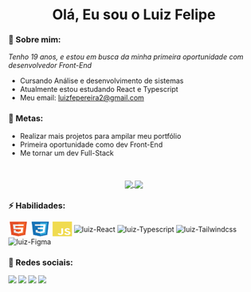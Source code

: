 

<h1 align="center">
Olá, Eu sou o Luiz Felipe
</h1>

### :boy: Sobre mim:

<p>
<em>Tenho 19 anos, e estou em busca da minha primeira oportunidade com desenvolvedor Front-End</em>
</p>

- Cursando Análise e desenvolvimento de sistemas
- Atualmente estou estudando React e Typescript
- Meu email: luizfepereira2@gmail.com 

### :dart: Metas:

- Realizar mais projetos para ampilar meu portfólio
- Primeira oportunidade como dev Front-End
- Me tornar um dev Full-Stack

<br>

<p align="center">
  
  <a href="https://github.com/luizfelipe63/">
    <img
      align="center"
      height="165"
      src="https://github-readme-stats.vercel.app/api?username=luizfelipe63&show_icons=true&theme=github_dark&include_all_commits=true&count_private=true"
    />
  </a>
  
  <a href="https://github.com/luizfelipe63/">
    <img
      align="center"
      src="https://github-readme-stats.vercel.app/api/top-langs/?username=luizfelipe63&layout=compact&langs_count=7&theme=github_dark"
    />
  </a>
  
<br>
 
### :zap: Habilidades:

</p>
  <div style="display: inline_block">
  <img align="center" alt="luiz-HTML" height="30" width="40" src="https://raw.githubusercontent.com/devicons/devicon/master/icons/html5/html5-original.svg">
  <img align="center" alt="luiz-CSS" height="30" width="40" src="https://raw.githubusercontent.com/devicons/devicon/master/icons/css3/css3-original.svg">
  <img align="center" alt="luiz-Js" height="30" width="40" src="https://raw.githubusercontent.com/devicons/devicon/master/icons/javascript/javascript-plain.svg">
  <img align="center" alt="luiz-React" height="30" width="40" src="https://cdn.jsdelivr.net/gh/devicons/devicon/icons/react/react-original.svg" />
  <img align="center" alt="luiz-Typescript" height="30" width="40" src="https://cdn.jsdelivr.net/gh/devicons/devicon/icons/typescript/typescript-original.svg" /> 
  <img align="center" alt="luiz-Tailwindcss" height="30" width="40" src="https://cdn.jsdelivr.net/gh/devicons/devicon/icons/tailwindcss/tailwindcss-plain.svg" />   
  <img align="center" alt="luiz-Figma" height="30" width="40" src="https://cdn.jsdelivr.net/gh/devicons/devicon/icons/figma/figma-original.svg" />
          
</div>
  
### :speech_balloon: Redes sociais: 

<div> 
  <a href="https://instagram.com/felipeluiz8a" target="_blank"><img src="https://img.shields.io/badge/-Instagram-%23E4405F?style=for-the-badge&logo=instagram&logoColor=white" target="_blank"></a>
  <a href="https://twitter.com/Felipeluiz8a" target="_blank"><img src="https://img.shields.io/badge/Twitter-1DA1F2?style=for-the-badge&logo=twitter&logoColor=white" target="_blank"></a>
  <a href="https://www.linkedin.com/in/luiz-feliperocha/" target="_blank"><img src="https://img.shields.io/badge/-LinkedIn-%230077B5?style=for-the-badge&logo=linkedin&logoColor=white" target="_blank"></a>
  <a href = "mailto:luizfepereira2@gmail.com"><img src="https://img.shields.io/badge/-Gmail-%23333?style=for-the-badge&logo=gmail&logoColor=white" target="_blank"></a>
  
</div>
